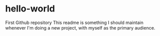 # hello-world
First Github repository
This readme is something I should maintain whenever I'm doing a new project, with myself as the primary audience. 
